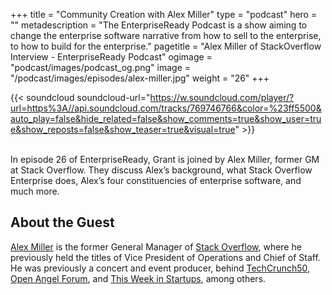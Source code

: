 +++
title = "Community Creation with Alex Miller"
type = "podcast"
hero = ""
metadescription = "The EnterpriseReady Podcast is a show aiming to change the enterprise software narrative from how to sell to the enterprise, to how to build for the enterprise."
pagetitle = "Alex Miller of StackOverflow Interview - EnterpriseReady Podcast"
ogimage = "podcast/images/podcast_og.png"
image = "/podcast/images/episodes/alex-miller.jpg"
weight = "26"
+++

{{< soundcloud soundcloud-url="https://w.soundcloud.com/player/?url=https%3A//api.soundcloud.com/tracks/769746766&color=%23ff5500&auto_play=false&hide_related=false&show_comments=true&show_user=true&show_reposts=false&show_teaser=true&visual=true" >}}

\
In episode 26 of EnterpriseReady, Grant is joined by Alex Miller, former GM at Stack Overflow. They discuss Alex’s background, what Stack Overflow Enterprise does, Alex’s four constituencies of enterprise software, and much more.

## About the Guest 

[Alex Miller](https://twitter.com/alexlmiller) is the former General Manager of [Stack Overflow](https://stackoverflow.com/), where he previously held the titles of Vice President of Operations and Chief of Staff. He was previously a concert and event producer, behind [TechCrunch50](https://techcrunch.com/tag/techcrunch50/), [Open Angel Forum](https://en.wikipedia.org/wiki/Open_Angel_Forum), and [This Week in Startups](https://thisweekinstartups.com/), among others.